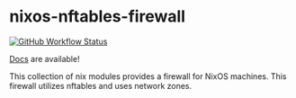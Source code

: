 # nixos-nftables-firewall
[![GitHub Workflow Status][docs-badge]][docs]

[Docs][docs] are available!

This collection of nix modules provides a firewall for NixOS machines.
This firewall utilizes nftables and uses network zones.

[docs-badge]: https://img.shields.io/github/actions/workflow/status/thelegy/nixos-nftables-firewall/docs.yml?label=docs&style=for-the-badge
[docs]: https://thelegy.github.io/nixos-nftables-firewall/
